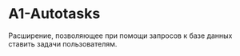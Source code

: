 # A1-Autotasks
Расширение, позволяющее при помощи запросов к базе данных ставить задачи пользователям.
